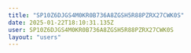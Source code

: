 ```yaml
---
title: "SP10Z6DJGS4M0KR0B736A8ZGSH5R88PZRX27CWK0S"
date: 2025-01-22T18:10:31.135Z
user: SP10Z6DJGS4M0KR0B736A8ZGSH5R88PZRX27CWK0S
layout: "users"
---
```

    
